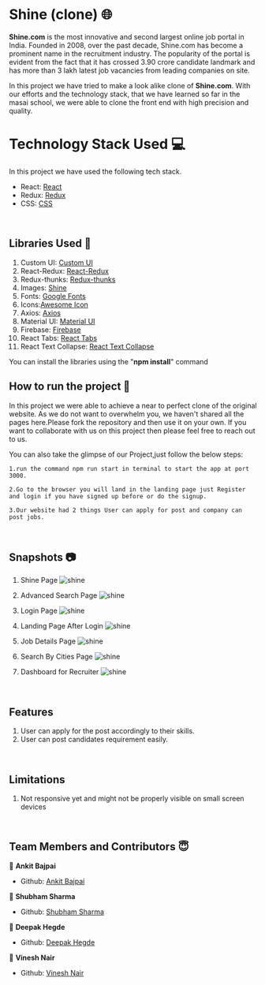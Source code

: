 # Shine (clone) 🌐

**Shine.com** is the most innovative and second largest online job portal in India. Founded in 2008, over the past decade, Shine.com has become a prominent name in the recruitment industry. The popularity of the portal is evident from the fact that it has crossed 3.90 crore candidate landmark and has more than 3 lakh latest job vacancies from leading companies on site.

In this project we have tried to make a look alike clone of **Shine.com**. With our efforts and the technology stack, that we have learned so far in the masai school, we were able to clone the front end with high precision and quality.

# Technology Stack Used 💻

In this project we have used the following tech stack.

- React: [React](https://www.npmjs.com/package/react)
- Redux: [Redux](https://www.npmjs.com/package/redux)
- CSS: [CSS](https://styled-components.com/)

<br>

## Libraries Used 🌟

1. Custom UI: [Custom UI](https://www.npmjs.com/package/@shubhamsharma585/custom-ui-shinemasai)
2. React-Redux: [React-Redux](https://www.npmjs.com/package/react-redux)
3. Redux-thunks: [Redux-thunks](https://www.npmjs.com/package/thunks)
4. Images: [Shine](https://www.shine.com/)
5. Fonts: [Google Fonts](https://fonts.google.com/)
6. Icons:[Awesome Icon](https://www.w3schools.com/icons/fontawesome5_intro.asp)
7. Axios: [Axios](https://www.npmjs.com/package/axios)
8. Material UI: [Material UI](https://material-ui.com/)
9. Firebase: [Firebase](https://firebase.google.com/)
10. React Tabs: [React Tabs](https://www.npmjs.com/package/react-tabs)
11. React Text Collapse: [React Text Collapse](https://www.npmjs.com/package/react-text-collapse)

You can install the libraries using the "**npm install**" command
<br>

## How to run the project 📑

In this project we were able to achieve a near to perfect clone of the original website. As we do not want to overwhelm you, we haven't shared all the pages here.Please fork the repository and then use it on your own. If you want to collaborate with us on this project then please feel free to reach out to us.

You can also take the glimpse of our Project,just follow the below steps:

    1.run the command npm run start in terminal to start the app at port 3000.

    2.Go to the browser you will land in the landing page just Register and login if you have signed up before or do the signup.

    3.Our website had 2 things User can apply for post and company can post jobs.

<br>

## Snapshots 📷

1. Shine Page
   ![shine]( .public/Snapshots/landingPage.jpg?raw=true)

2. Advanced Search Page
   ![shine](.public/Snapshots/advanceSearch.jpg)

3. Login Page
   ![shine](.public/Snapshots/loginPage.jpg)

4. Landing Page After Login
   ![shine](.public/Snapshots/afterLogin.jpg)

5. Job Details Page
   ![shine](.public/Snapshots/jobDetails.jpg)

6. Search By Cities Page
   ![shine](.public/Snapshots/searchByCities.jpg)

7. Dashboard for Recruiter
   ![shine](.public/Snapshots/recuriterDasboard.jpg)

<br>

## Features

1. User can apply for the post accordingly to their skills.
2. User can post candidates requirement easily.

<br>

## Limitations

1. Not responsive yet and might not be properly visible on small screen devices

<br>

## Team Members and Contributors 😇

👤 **Ankit Bajpai**

- Github: [Ankit Bajpai](https://github.com/ankitbajpai1607)

👤 **Shubham Sharma**

- Github: [Shubham Sharma](https://github.com/Shubhamsharma585)

👤 **Deepak Hegde**

- Github: [Deepak Hegde](https://github.com/Dee-Hegde)

👤 **Vinesh Nair**

- Github: [Vinesh Nair](https://github.com/Vinesh3124)
